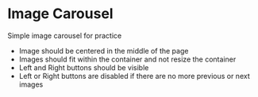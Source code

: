 # Image Carousel 

Simple image carousel for practice

- Image should be centered in the middle of the page
- Images should fit within the container and not resize the container
- Left and Right buttons should be visible
- Left or Right buttons are disabled if there are no more previous or next images